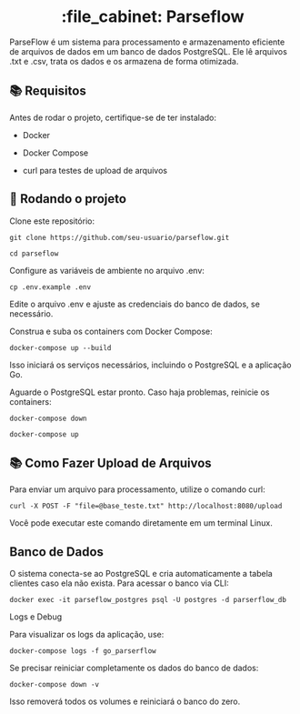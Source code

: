 <h1 align="center">:file_cabinet: Parseflow</h1>

ParseFlow é um sistema para processamento e armazenamento eficiente de arquivos de dados em um banco de dados PostgreSQL. Ele lê arquivos .txt e .csv, trata os dados e os armazena de forma otimizada.

## :books: Requisitos

Antes de rodar o projeto, certifique-se de ter instalado:

* Docker

* Docker Compose

* curl para testes de upload de arquivos

## :rocket: Rodando o projeto

Clone este repositório:

```
git clone https://github.com/seu-usuario/parseflow.git
```

```
cd parseflow
```

Configure as variáveis de ambiente no arquivo .env:

```
cp .env.example .env
```

Edite o arquivo .env e ajuste as credenciais do banco de dados, se necessário.

Construa e suba os containers com Docker Compose:

```
docker-compose up --build
```

Isso iniciará os serviços necessários, incluindo o PostgreSQL e a aplicação Go.

Aguarde o PostgreSQL estar pronto. Caso haja problemas, reinicie os containers:

```
docker-compose down
```

```
docker-compose up
```

## :books: Como Fazer Upload de Arquivos

Para enviar um arquivo para processamento, utilize o comando curl:

```
curl -X POST -F "file=@base_teste.txt" http://localhost:8080/upload
```

Você pode executar este comando diretamente em um terminal Linux.


## Banco de Dados

O sistema conecta-se ao PostgreSQL e cria automaticamente a tabela clientes caso ela não exista. Para acessar o banco via CLI:

```
docker exec -it parseflow_postgres psql -U postgres -d parserflow_db
```

Logs e Debug

Para visualizar os logs da aplicação, use:

```
docker-compose logs -f go_parserflow
```

Se precisar reiniciar completamente os dados do banco de dados:


```
docker-compose down -v
```

Isso removerá todos os volumes e reiniciará o banco do zero.